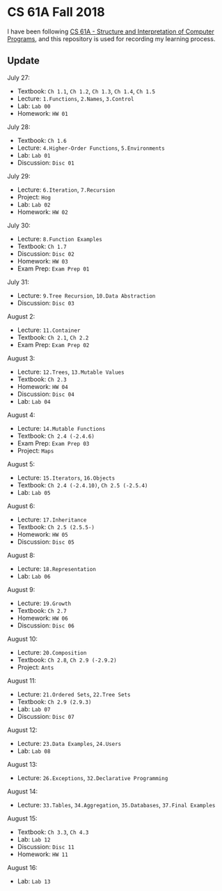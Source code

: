 # CS 61A Fall 2018

I have been following [CS 61A - Structure and Interpretation of Computer Programs](https://inst.eecs.berkeley.edu/~cs61a/fa18/), and this repository is used for recording my learning process.

## Update
July 27:
- Textbook: `Ch 1.1`, `Ch 1.2`, `Ch 1.3`, `Ch 1.4`, `Ch 1.5`
- Lecture: `1.Functions`, `2.Names`, `3.Control`
- Lab: `Lab 00`
- Homework: `HW 01`

July 28:
- Textbook: `Ch 1.6`
- Lecture: `4.Higher-Order Functions`, `5.Environments`
- Lab: `Lab 01`
- Discussion: `Disc 01`

July 29:
- Lecture: `6.Iteration`, `7.Recursion`
- Project: `Hog`
- Lab: `Lab 02`
- Homework: `HW 02`

July 30:
- Lecture: `8.Function Examples`
- Textbook: `Ch 1.7`
- Discussion: `Disc 02`
- Homework: `HW 03`
- Exam Prep: `Exam Prep 01`

July 31:
- Lecture: `9.Tree Recursion`, `10.Data Abstraction`
- Discussion: `Disc 03`

August 2:
- Lecture: `11.Container`
- Textbook: `Ch 2.1`, `Ch 2.2`
- Exam Prep: `Exam Prep 02`

August 3:
- Lecture: `12.Trees`, `13.Mutable Values`
- Textbook: `Ch 2.3`
- Homework: `HW 04`
- Discussion: `Disc 04`
- Lab: `Lab 04`

August 4:
- Lecture: `14.Mutable Functions`
- Textbook: `Ch 2.4 (-2.4.6)`
- Exam Prep: `Exam Prep 03`
- Project: `Maps`

August 5:
- Lecture: `15.Iterators`, `16.Objects`
- Textbook: `Ch 2.4 (-2.4.10)`, `Ch 2.5 (-2.5.4)`
- Lab: `Lab 05`

August 6:
- Lecture: `17.Inheritance`
- Textbook: `Ch 2.5 (2.5.5-)`
- Homework: `HW 05`
- Discussion: `Disc 05`

August 8:
- Lecture: `18.Representation`
- Lab: `Lab 06`

August 9:
- Lecture: `19.Growth`
- Textbook: `Ch 2.7`
- Homework: `HW 06`
- Discussion: `Disc 06`

August 10:
- Lecture: `20.Composition`
- Textbook: `Ch 2.8`, `Ch 2.9 (-2.9.2)`
- Project: `Ants`

August 11:
- Lecture: `21.Ordered Sets`, `22.Tree Sets`
- Textbook: `Ch 2.9 (2.9.3)`
- Lab: `Lab 07`
- Discussion: `Disc 07`

August 12:
- Lecture: `23.Data Examples`, `24.Users`
- Lab: `Lab 08`

August 13:
- Lecture: `26.Exceptions`, `32.Declarative Programming`

August 14:
- Lecture: `33.Tables`, `34.Aggregation`, `35.Databases`, `37.Final Examples`

August 15:
- Textbook: `Ch 3.3`, `Ch 4.3`
- Lab: `Lab 12`
- Discussion: `Disc 11`
- Homework: `HW 11`

August 16:
- Lab: `Lab 13`

